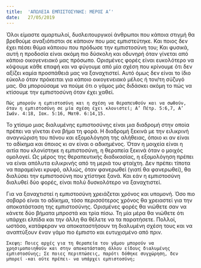 ```yaml
---
title:  'ΑΠΩΛΕΙΑ ΕΜΠΙΣΤΟΣΥΝΗΣ: ΜΕΡΟΣ Α’'
date:   27/05/2019
---
```


Όλοι είμαστε αμαρτωλοί, δυσλειτουργικοί άνθρωποι που κάποια στιγμή θα βρεθούμε αναξιόπιστοι σε κάποιον που μας εμπιστεύτηκε. Και ποιος δεν έχει πέσει θύμα κάποιου που πρόδωσε την εμπιστοσύνη του; Και φυσικά, αυτή η προδοσία είναι ακόμη πιο δύσκολη και οδυνηρή όταν γίνεται από κάποιο οικογενειακό μας πρόσωπο. Ορισμένες φορές είναι ευκολότερο να κόψουμε κάθε επαφή και να φύγουμε από μία σχέση που κρίνουμε ότι δεν αξίζει καμία προσπάθειά μας να ξαναχτιστεί. Αυτό όμως δεν είναι το ίδιο εύκολο όταν πρόκειται για κάποιο οικογενειακό μέλος ή τον/τη σύζυγό μας. Θα μπορούσαμε να πούμε ότι ο γάμος μάς διδάσκει ακόμη το πώς να κτίσουμε την εμπιστοσύνη όταν έχει χαθεί. 

`Πώς μπορούν η εμπιστοσύνη και η σχέση να θεραπευθούν και να σωθούν, όταν η εμπιστοσύνη σε μία σχέση έχει κλονιστεί; Α’ Πέτρ. 5:6,7, Α’ Ιωάν. 4:18, Ιακ. 5:16, Ματθ. 6:14,15.`

Το χτίσιμο μιας διαλυμένης εμπιστοσύνης είναι μια διαδρομή στην οποία πρέπει να γίνεται ένα βήμα τη φορά. Η διαδρομή ξεκινά με την ειλικρινή αναγνώριση του πόνου και εξομολόγηση της αλήθειας, όποιο κι αν είναι το αδίκημα και όποιος κι αν είναι ο αδικημένος. Όταν η μοιχεία είναι η αιτία που κλονίστηκε η εμπιστοσύνη, η θεραπεία ξεκινά όταν ο μοιχός ομολογεί. Ως μέρος της θεραπευτικής διαδικασίας, η εξομολόγηση πρέπει να είναι απόλυτα ειλικρινής από τη μεριά του φταίχτη. Δεν πρέπει τίποτα να παραμείνει κρυφό, αλλιώς, όταν φανερωθεί (γιατί θα φανερωθεί), θα διαλύσει την εμπιστοσύνη που χτίστηκε ξανά. Και εάν η εμπιστοσύνη διαλυθεί δύο φορές, είναι πολύ δυσκολότερο να ξαναχτιστεί. 

Για να ξαναχτιστεί η εμπιστοσύνη χρειάζεται χρόνος και υπομονή. Όσο πιο σοβαρό είναι το αδίκημα, τόσο περισσότερος χρόνος θα χρειαστεί για την αποκατάσταση της εμπιστοσύνης. Ορισμένες φορές θα νιώθετε σαν να κάνετε δύο βήματα μπροστά και τρία πίσω. Τη μία μέρα θα νιώθετε ότι υπάρχει ελπίδα και την άλλη θα θέλετε να τα παρατήσετε. Πολλοί, ωστόσο, κατάφεραν να αποκαταστήσουν τη διαλυμένη σχέση τους και να αναπτύξουν έναν γάμο πιο έμπιστο και ευτυχισμένο από πριν.

`Σκεψη: Ποιες αρχές για τη θεραπεία του γάμου μπορούν να χρησιμοποιηθούν και στην αποκατάσταση άλλου είδους διαλυμένης εμπιστοσύνης; Σε ποιες περιπτώσεις, παρότι δόθηκε συγχώρηση, δεν μπορεί -και ούτε πρέπει- να υπάρχει εμπιστοσύνη;`